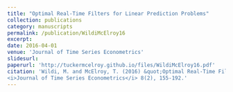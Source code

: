```yaml
---
title: "Optimal Real-Time Filters for Linear Prediction Problems"
collection: publications
category: manuscripts
permalink: /publication/WildiMcElroy16
excerpt: 
date: 2016-04-01
venue: 'Journal of Time Series Econometrics'
slidesurl: 
paperurl: 'http://tuckermcelroy.github.io/files/WildiMcElroy16.pdf'
citation: 'Wildi, M. and McElroy, T. (2016) &quot;Optimal Real-Time Filters for Linear Prediction Problems.&quot; 
<i>Journal of Time Series Econometrics</i> 8(2), 155-192.'
---
```

